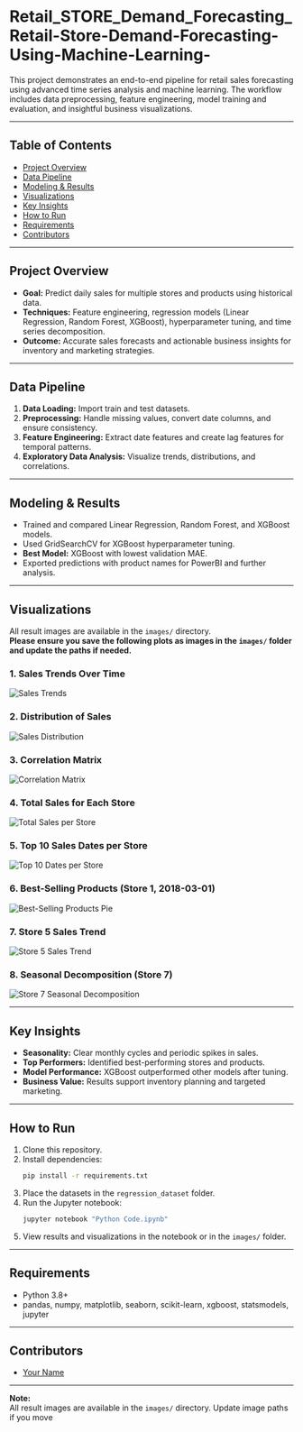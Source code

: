 # Retail_STORE_Demand_Forecasting_Retail-Store-Demand-Forecasting-Using-Machine-Learning-


This project demonstrates an end-to-end pipeline for retail sales forecasting using advanced time series analysis and machine learning. The workflow includes data preprocessing, feature engineering, model training and evaluation, and insightful business visualizations.

---

## Table of Contents

- [Project Overview](#project-overview)
- [Data Pipeline](#data-pipeline)
- [Modeling & Results](#modeling--results)
- [Visualizations](#visualizations)
- [Key Insights](#key-insights)
- [How to Run](#how-to-run)
- [Requirements](#requirements)
- [Contributors](#contributors)

---

## Project Overview

- **Goal:** Predict daily sales for multiple stores and products using historical data.
- **Techniques:** Feature engineering, regression models (Linear Regression, Random Forest, XGBoost), hyperparameter tuning, and time series decomposition.
- **Outcome:** Accurate sales forecasts and actionable business insights for inventory and marketing strategies.

---

## Data Pipeline

1. **Data Loading:** Import train and test datasets.
2. **Preprocessing:** Handle missing values, convert date columns, and ensure consistency.
3. **Feature Engineering:** Extract date features and create lag features for temporal patterns.
4. **Exploratory Data Analysis:** Visualize trends, distributions, and correlations.

---

## Modeling & Results

- Trained and compared Linear Regression, Random Forest, and XGBoost models.
- Used GridSearchCV for XGBoost hyperparameter tuning.
- **Best Model:** XGBoost with lowest validation MAE.
- Exported predictions with product names for PowerBI and further analysis.

---

## Visualizations

All result images are available in the `images/` directory.  
**Please ensure you save the following plots as images in the `images/` folder and update the paths if needed.**

### 1. Sales Trends Over Time
![Sales Trends](images/sales_trend.png)

### 2. Distribution of Sales
![Sales Distribution](images/sales_distribution.png)

### 3. Correlation Matrix
![Correlation Matrix](images/correlation_matrix.png)

### 4. Total Sales for Each Store
![Total Sales per Store](images/total_sales_per_store.png)

### 5. Top 10 Sales Dates per Store
![Top 10 Dates per Store](images/top_10_dates_per_store.png)

### 6. Best-Selling Products (Store 1, 2018-03-01)
![Best-Selling Products Pie](images/best_selling_products_pie.png)

### 7. Store 5 Sales Trend
![Store 5 Sales Trend](images/store_5_sales_trend.png)

### 8. Seasonal Decomposition (Store 7)
![Store 7 Seasonal Decomposition](images/store_7_seasonal.png)

---

## Key Insights

- **Seasonality:** Clear monthly cycles and periodic spikes in sales.
- **Top Performers:** Identified best-performing stores and products.
- **Model Performance:** XGBoost outperformed other models after tuning.
- **Business Value:** Results support inventory planning and targeted marketing.

---

## How to Run

1. Clone this repository.
2. Install dependencies:
    ```bash
    pip install -r requirements.txt
    ```
3. Place the datasets in the `regression_dataset` folder.
4. Run the Jupyter notebook:
    ```bash
    jupyter notebook "Python Code.ipynb"
    ```
5. View results and visualizations in the notebook or in the `images/` folder.

---

## Requirements

- Python 3.8+
- pandas, numpy, matplotlib, seaborn, scikit-learn, xgboost, statsmodels, jupyter

---

## Contributors

- [Your Name](https://github.com/ASHISHMAHAJAN787)

---

**Note:**  
All result images are available in the `images/` directory. Update image paths if you move
